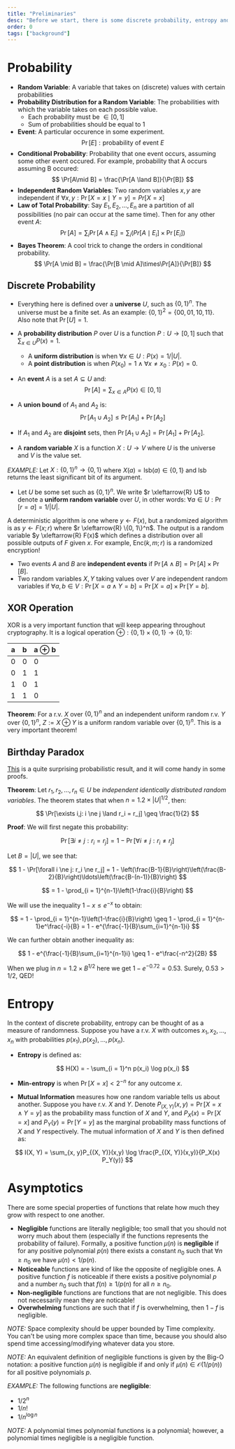 ```yaml
---
title: "Preliminaries"
desc: "Before we start, there is some discrete probability, entropy and asymptotics background to cover."
order: 0
tags: ["background"]
---
```


# Probability

- **Random Variable**: A variable that takes on (discrete) values with certain probabilities
- **Probability Distribution for a Random Variable**: The probabilities with which the variable takes on each possible value.
  - Each probability must be $\in [0, 1]$
  - Sum of probabilities should be equal to $1$
- **Event**: A particular occurence in some experiment.
  $$
  \Pr[E]: \text{probability of event } E
  $$
- **Conditional Probability**: Probability that one event occurs, assuming some other event occured. For example, probability that A occurs assuming B occured:
  $$
  \Pr[A\mid B] = \frac{\Pr[A \land B]}{\Pr[B]}
  $$
- **Independent Random Variables**: Two random variables $x,y$ are independent if $\forall x, y : \Pr[X = x\mid Y = y] = Pr[X=x]$
- **Law of Total Probability**: Say $E_1, E_2, \ldots, E_n$ are a partition of all possibilities (no pair can occur at the same time). Then for any other event $A$:
  $$
  \Pr[A] = \sum_i\Pr[A \land E_i] = \sum_i (Pr[A \mid  E_i] \times \Pr[E_i])
  $$
- **Bayes Theorem**: A cool trick to change the orders in conditional probability.
  $$
  \Pr[A \mid  B] = \frac{\Pr[B \mid  A]\times\Pr[A]}{\Pr[B]}
  $$

## Discrete Probability

- Everything here is defined over a **universe** $U$, such as $\{0,1\}^n$. The universe must be a finite set. As an example: $\{0, 1\}^2 = \{00, 01, 10, 11\}$. Also note that $\Pr[U] = 1$.

- A **probability distribution** $P$ over $U$ is a function $P: U \to [0, 1]$ such that $\sum_{x \in U}P(x)=1$.
  - A **uniform distribution** is when $\forall x \in U: P(x) = 1 / |U|$.
  - A **point distribution** is when $P(x_0) = 1 \land \forall x \ne x_0: P(x)=0$.
- An **event** $A$ is a set $A \subseteq U$ and:
  $$
  \Pr[A] = \sum_{x\in A}P(x) \in [0, 1]
  $$
- A **union bound** of $A_1$ and $A_2$ is:
  $$
  \Pr[A_1 \cup A_2] \leq \Pr[A_1] + \Pr[A_2]
  $$
- If $A_1$ and $A_2$ are **disjoint** sets, then $\Pr[A_1 \cup A_2] = \Pr[A_1] + \Pr[A_2]$.

- A **random variable** $X$ is a function $X: U \to V$ where $U$ is the universe and $V$ is the value set.

_EXAMPLE:_ Let $X: \{0, 1\}^n \to \{0, 1\}$ where $X(a) = \text{lsb}(a) \in \{0, 1\}$ and $\text{lsb}$ returns the least significant bit of its argument.

- Let $U$ be some set such as $\{0, 1\}^n$. We write $r \xleftarrow{R} U$ to denote a **uniform random variable** over $U$, in other words: $\forall a \in U: \Pr[r=a] = 1/|U|$.

A deterministic algorithm is one where $y \gets F(x)$, but a randomized algorithm is as $y \gets F(x; r)$ where $r \xleftarrow{R} \{0, 1\}^n$. The output is a random variable $y \xleftarrow{R} F(x)$ which defines a distribution over all possible outputs of $F$ given $x$. For example, $\text{Enc}(k, m; r)$ is a randomized encryption!

- Two events $A$ and $B$ are **independent events** if $\Pr[A \land B] = \Pr[A]\times \Pr[B]$.
- Two random variables $X, Y$ taking values over $V$ are independent random variables if $\forall a,b \in V: \Pr[X=a \land Y=b] = \Pr[X=a]\times\Pr[Y=b]$.

## XOR Operation

XOR is a very important function that will keep appearing throughout cryptography. It is a logical operation $\oplus : \{0, 1\} \times \{0, 1\} \to \{0, 1\}$:

| a   | b   | a $\oplus$ b |
| --- | --- | ------------ |
| 0   | 0   | 0            |
| 0   | 1   | 1            |
| 1   | 0   | 1            |
| 1   | 1   | 0            |

**Theorem**: For a r.v. $X$ over $\{0, 1\}^n$ and an independent uniform random r.v. $Y$ over $\{0, 1\}^n$, $Z := X \oplus Y$ is a uniform random variable over $\{0, 1\}^n$. This is a very important theorem!

## Birthday Paradox

[This](https://en.wikipedia.org/wiki/Birthday_problem) is a quite surprising probabilistic result, and it will come handy in some proofs.

**Theorem**: Let $r_1, r_2, \ldots, r_n \in U$ be _independent identically distributed random variables_. The theorem states that when $n= 1.2 \times |U|^{1/2}$, then:

$$
\Pr[\exists i,j: i \ne j \land r_i = r_j] \geq \frac{1}{2}
$$

**Proof**: We will first negate this probability:

$$
\Pr[\exists i \ne j: r_i = r_j] = 1 - \Pr[\forall  i \ne j: r_i \ne r_j]
$$

Let $B=|U|$, we see that:

$$
 1 - \Pr[\forall  i \ne j: r_i \ne r_j] = 1 - \left(\frac{B-1}{B}\right)\left(\frac{B-2}{B}\right)\ldots\left(\frac{B-(n-1)}{B}\right)
$$

$$
= 1 - \prod_{i = 1}^{n-1}\left(1-\frac{i}{B}\right)
$$

We will use the inequality $1 - x \leq e^{-x}$ to obtain:

$$
= 1 - \prod_{i = 1}^{n-1}\left(1-\frac{i}{B}\right) \geq 1 - \prod_{i = 1}^{n-1}e^\frac{-i}{B} = 1 - e^{\frac{-1}{B}\sum_{i=1}^{n-1}i}
$$

We can further obtain another inequality as:

$$
1 - e^{\frac{-1}{B}\sum_{i=1}^{n-1}i} \geq 1 - e^\frac{-n^2}{2B}
$$

When we plug in $n=1.2 \times B^{1/2}$ here we get $1 - e^{-0.72} = 0.53$. Surely, $0.53 > 1/2$, QED!

# Entropy

In the context of discrete probability, entropy can be thought of as a measure of randomness. Suppose you have a r.v. $X$ with outcomes $x_1, x_2, ..., x_n$ with probabilities $p(x_1), p(x_2), ..., p(x_n)$.

- **Entropy** is defined as:

  $$
  H(X) = - \sum_{i = 1}^n p(x_i) \log p(x_i)
  $$

- **Min-entropy** is when $\Pr[X = x] < 2^{-n}$ for any outcome $x$.

- **Mutual Information** measures how one random variable tells us about another. Suppose you have r.v. $X$ and $Y$. Denote $P_{(X,Y)}(x, y) = \Pr[X = x \land Y = y]$ as the probability mass function of $X$ and $Y$, and $P_X(x) = \Pr[X = x]$ and $P_Y(y) = \Pr[Y =y]$ as the marginal probability mass functions of $X$ and $Y$ respectively. The mutual information of $X$ and $Y$ is then defined as:

$$
I(X, Y) = \sum_{x, y}P_{(X, Y)}(x,y) \log \frac{P_{(X, Y)}(x,y)}{P_X(x) P_Y(y)}
$$

# Asymptotics

There are some special properties of functions that relate how much they grow with respect to one another.

- **Negligible** functions are literally negligible; too small that you should not worry much about them (especially if the functions represents the probability of failure). Formally, a positive function $\mu(n)$ is **negligible** if for any positive polynomial $p(n)$ there exists a constant $n_0$ such that $\forall n \geq n_0$ we have $\mu(n) < 1 / p(n)$.
- **Noticeable** functions are kind of like the opposite of negligible ones. A positive function $f$ is noticeable if there exists a positive polynomial $p$ and a number $n_0$ such that $f(n) \geq 1/p(n)$ for all $n \geq n_0$.
- **Non-negligible** functions are functions that are not negligible. This does not necessarily mean they are noticable!
- **Overwhelming** functions are such that if $f$ is overwhelming, then $1 - f$ is negligible.

_NOTE:_ Space complexity should be upper bounded by Time complexity. You can't be using more complex space than time, because you should also spend time accessing/modifying whatever data you store.

_NOTE:_ An equivalent definition of negligible functions is given by the Big-O notation: a positive function $\mu(n)$ is negligible if and only if $\mu(n) \in \mathcal{O}(1/p(n))$ for all positive polynomials $p$.

_EXAMPLE:_ The following functions are **negligible**:

- $1/2^n$
- $1/n!$
- $1/n^{\log n}$

_NOTE:_ A polynomial times polynomial functions is a polynomial; however, a polynomial times negligible is a negligible function.
